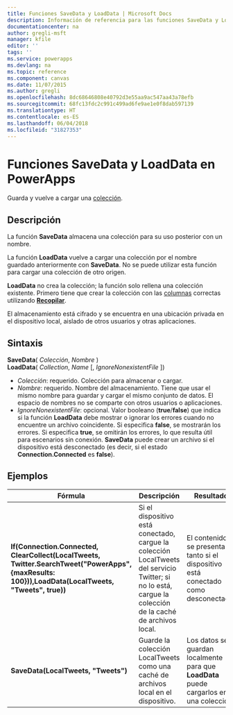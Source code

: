 ```yaml
---
title: Funciones SaveData y LoadData | Microsoft Docs
description: Información de referencia para las funciones SaveData y LoadData en PowerApps, incluida la sintaxis
documentationcenter: na
author: gregli-msft
manager: kfile
editor: ''
tags: ''
ms.service: powerapps
ms.devlang: na
ms.topic: reference
ms.component: canvas
ms.date: 11/07/2015
ms.author: gregli
ms.openlocfilehash: 8dc68646808e40792d3e55aa9ac547aa43a78efb
ms.sourcegitcommit: 68fc13fdc2c991c499ad6fe9ae1e0f8dab597139
ms.translationtype: HT
ms.contentlocale: es-ES
ms.lasthandoff: 06/04/2018
ms.locfileid: "31827353"
---
```

# <a name="savedata-and-loaddata-functions-in-powerapps"></a>Funciones SaveData y LoadData en PowerApps
Guarda y vuelve a cargar una [colección](../working-with-data-sources.md#collections).

## <a name="description"></a>Descripción
La función **SaveData** almacena una colección para su uso posterior con un nombre.  

La función **LoadData** vuelve a cargar una colección por el nombre guardado anteriormente con **SaveData**. No se puede utilizar esta función para cargar una colección de otro origen.  

**LoadData** no crea la colección; la función solo rellena una colección existente. Primero tiene que crear la colección con las [columnas](../working-with-tables.md#columns) correctas utilizando **[Recopilar](function-clear-collect-clearcollect.md)**.

El almacenamiento está cifrado y se encuentra en una ubicación privada en el dispositivo local, aislado de otros usuarios y otras aplicaciones.  

## <a name="syntax"></a>Sintaxis
**SaveData**( *Colección*, *Nombre* )<br>**LoadData**( *Collection*, *Name* [, *IgnoreNonexistentFile* ])

* *Colección*: requerido.  Colección para almacenar o cargar.
* *Nombre*: requerido.  Nombre del almacenamiento. Tiene que usar el mismo nombre para guardar y cargar el mismo conjunto de datos. El espacio de nombres no se comparte con otros usuarios o aplicaciones.
* *IgnoreNonexistentFile*: opcional. Valor booleano (**true**/**false**) que indica si la función **LoadData** debe mostrar o ignorar los errores cuando no encuentre un archivo coincidente. Si especifica **false**, se mostrarán los errores. Si especifica **true**, se omitirán los errores, lo que resulta útil para escenarios sin conexión. **SaveData** puede crear un archivo si el dispositivo está desconectado (es decir, si el estado **Connection.Connected** es **false**).

## <a name="examples"></a>Ejemplos
| Fórmula | Descripción | Resultado |
| --- | --- | --- |
| **If(Connection.Connected, ClearCollect(LocalTweets, Twitter.SearchTweet("PowerApps", {maxResults: 100})),LoadData(LocalTweets, "Tweets", true))** |Si el dispositivo está conectado, cargue la colección LocalTweets del servicio Twitter; si no lo está, cargue la colección de la caché de archivos local. |El contenido se presenta tanto si el dispositivo está conectado como desconectado. |
| **SaveData(LocalTweets, "Tweets")** |Guarde la colección LocalTweets como una caché de archivos local en el dispositivo. |Los datos se guardan localmente para que **LoadData** puede cargarlos en una colección. |

